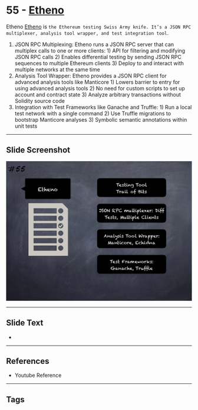 
# 55 - [Etheno](./Etheno.md)

Etheno [Etheno](https://github.com/crytic/etheno) is `the Ethereum testing Swiss Army knife. It’s a JSON RPC multiplexer, analysis tool wrapper, and test integration tool`. 


1.  JSON RPC Multiplexing: Etheno runs a JSON RPC server that can multiplex calls to one or more clients: 1) API for filtering and modifying JSON RPC calls 2) Enables differential testing by sending JSON RPC sequences to multiple Ethereum clients 3) Deploy to and interact with multiple networks at the same time
2.  Analysis Tool Wrapper: Etheno provides a JSON RPC client for advanced analysis tools like Manticore 1) Lowers barrier to entry for using advanced analysis tools 2) No need for custom scripts to set up account and contract state 3) Analyze arbitrary transactions without Solidity source code
3.  Integration with Test Frameworks like Ganache and Truffle: 1) Run a local test network with a single command 2) Use Truffle migrations to bootstrap Manticore analyses 3) Symbolic semantic annotations within unit tests


___
## Slide Screenshot
![055.png](../../images/6.Audit%20Techniques%20and%20Tools%20101/055.png)
___
## Slide Text
- 
___
## References
- Youtube Reference
___
## Tags
